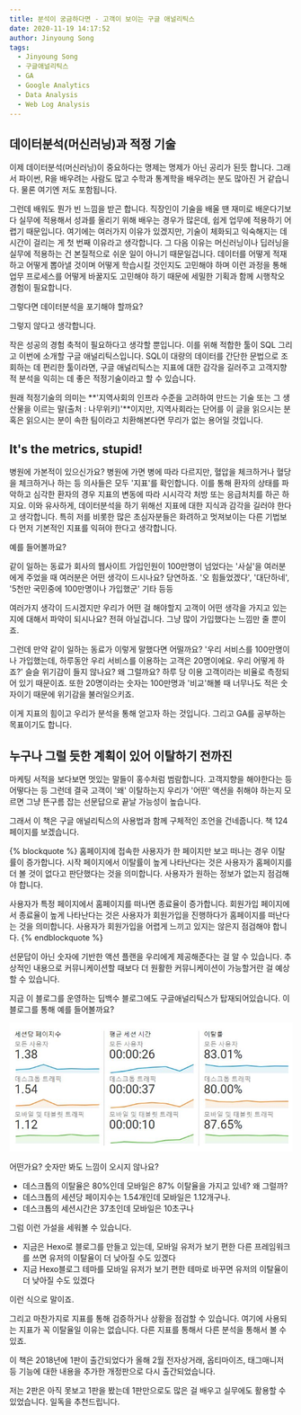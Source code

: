 ```yaml
---
title: 분석이 궁금하다면 - 고객이 보이는 구글 애널리틱스
date: 2020-11-19 14:17:52
author: Jinyoung Song
tags:
  - Jinyoung Song
  - 구글애널리틱스
  - GA
  - Google Analytics
  - Data Analysis
  - Web Log Analysis
---
```


## 데이터분석(머신러닝)과 적정 기술

이제 데이터분석(머신러닝)이 중요하다는 명제는 명제가 아닌 공리가 된듯 합니다. 그래서 파이썬, R을 배우려는 사람도 많고 수학과 통계학을 배우려는 분도 많아진 거 같습니다. 물론 여기엔 저도 포함됩니다.

그런데 배워도 뭔가 빈 느낌을 받곤 합니다. 직장인이 기술을 배울 땐 재미로 배운다기보다 실무에 적용해서 성과를 올리기 위해 배우는 경우가 많은데, 쉽게 업무에 적용하기 어렵기 때문입니다. 여기에는 여러가지 이유가 있겠지만, 기술이 체화되고 익숙해지는 데 시간이 걸리는 게 첫 번째 이유라고 생각합니다. 그 다음 이유는 머신러닝이나 딥러닝을 실무에 적용하는 건 본질적으로 쉬운 일이 아니기 때문일겁니다. 데이터를 어떻게 적재하고 어떻게 뽑아낼 것이며 어떻게 학습시킬 것인지도 고민해야 하며 이런 과정을 통해 업무 프로세스를 어떻게 바꿀지도 고민해야 하기 때문에 세밀한 기획과 함께 시행착오 경험이 필요합니다.

그렇다면 데이터분석을 포기해야 할까요?

그렇지 않다고 생각합니다.

작은 성공의 경험 축적이 필요하다고 생각할 뿐입니다. 이를 위해 적합한 툴이 SQL 그리고 이번에 소개할 구글 애널리틱스입니다.
SQL이 대량의 데이터를 간단한 문법으로 조회하는 데 편리한 툴이라면, 구글 애널리틱스는 지표에 대한 감각을 길러주고 고객지향적 분석을 익히는 데 좋은 적정기술이라고 할 수 있습니다.

원래 적정기술의 의미는 **'지역사회의 인프라 수준을 고려하여 만드는 기술 또는 그 생산물을 이르는 말(출처 : 나무위키)'**이지만, 지역사회라는 단어를 이 글을 읽으시는 분 혹은 읽으시는 분이 속한 팀이라고 치환해본다면 무리가 없는 용어일 것입니다.

## It's the metrics, stupid!

병원에 가본적이 있으신가요? 병원에 가면 병에 따라 다르지만, 혈압을 체크하거나 혈당을 체크하거나 하는 등 의사들은 모두 '지표'를 확인합니다. 이를 통해 환자의 상태를 파악하고 심각한 환자의 경우 지표의 변동에 따라 시시각각 처방 또는 응급처치를 하곤 하지요. 이와 유사하게, 데이터분석을 하기 위해선 지표에 대한 지식과 감각을 길러야 한다고 생각합니다. 특히 저를 비롯한 많은 초심자분들은 화려하고 멋져보이는 다른 기법보다 먼저 기본적인 지표를 익혀야 한다고 생각합니다.

예를 들어볼까요?

같이 일하는 동료가 회사의 웹사이트 가입인원이 100만명이 넘었다는 '사실'을 여러분에게 주었을 때 여러분은 어떤 생각이 드시나요? 당연하죠. '오 힘들었겠다', '대단하네', '5천만 국민중에 100만명이나 가입했군' 기타 등등

여러가지 생각이 드시겠지만 우리가 어떤 걸 해야할지 고객이 어떤 생각을 가지고 있는지에 대해서 파악이 되시나요? 전혀 아닐겁니다. 그냥 많이 가입했다는 느낌만 줄 뿐이죠.

그런데 만약 같이 일하는 동료가 이렇게 말했다면 어떨까요? '우리 서비스를 100만명이나 가입했는데, 하루동안 우리 서비스를 이용하는 고객은 20명이에요. 우리 어떻게 하죠?' 슬슬 위기감이 들지 않나요? 왜 그럴까요? 하루 당 이용 고객이라는 비율로 측정되어 있기 때문이죠. 또한 20명이라는 숫자는 100만명과 '비교'해볼 때 너무나도 적은 숫자이기 때문에 위기감을 불러일으키죠.

이게 지표의 힘이고 우리가 분석을 통해 얻고자 하는 것입니다. 그리고 GA를 공부하는 목표이기도 합니다.

## 누구나 그럴 듯한 계획이 있어 이탈하기 전까진

마케팅 서적을 보다보면 멋있는 말들이 홍수처럼 범람합니다. 고객지향을 해야한다는 등 어떻다는 등 그런데 결국 고객이 '왜' 이탈하는지 우리가 '어떤' 액션을 취해야 하는지 모르면 그냥 뜬구름 잡는 선문답으로 끝날 가능성이 높습니다.

그래서 이 책은 구글 애널리틱스의 사용법과 함께 구체적인 조언을 건네줍니다. 책 124페이지를 보겠습니다.

{% blockquote %}
홈페이지에 접속한 사용자가 한 페이지만 보고 떠나는 경우 이탈률이 증가합니다. 시작 페이지에서 이탈률이 높게 나타난다는 것은 사용자가 홈페이지를 더 볼 것이 없다고 판단했다는 것을 의미합니다. 사용자가 원하는 정보가 없는지 점검해야 합니다.

사용자가 특정 페이지에서 홈페이지를 떠나면 종료율이 증가합니다. 회원가입 페이지에서 종료율이 높게 나타난다는 것은 사용자가 회원가입을 진행하다가 홈페이지를 떠난다는 것을 의미합니다. 사용자가 회원가입을 어렵게 느끼고 있지는 않은지 점검해야 합니다.
{% endblockquote %}

선문답이 아닌 숫자에 기반한 액션 플랜을 우리에게 제공해준다는 걸 알 수 있습니다. 추상적인 내용으로 커뮤니케이션할 때보다 더 원활한 커뮤니케이션이 가능할거란 걸 예상할 수 있습니다.

지금 이 블로그를 운영하는 딥백수 블로그에도 구글애널리틱스가 탑재되어있습니다. 이 블로그를 통해 예를 들어볼까요?

![Session & Churn rate](./google-analytics/churn.jpg)

어떤가요? 숫자만 봐도 느낌이 오시지 않나요?

- 데스크톱의 이탈율은 80%인데 모바일은 87% 이탈율을 가지고 있네? 왜 그럴까?
- 데스크톱의 세션당 페이지수는 1.54개인데 모바일은 1.12개구나.
- 데스크톱의 세션시간은 37초인데 모바일은 10초구나

그럼 이런 가설을 세워볼 수 있습니다.

- 지금은 Hexo로 블로그를 만들고 있는데, 모바일 유저가 보기 편한 다른 프레임워크를 쓰면 유저의 이탈율이 더 낮아질 수도 있겠다
- 지금 Hexo블로그 테마를 모바일 유저가 보기 편한 테마로 바꾸면 유저의 이탈율이 더 낮아질 수도 있겠다

이런 식으로 말이죠.

그리고 마찬가지로 지표를 통해 검증하거나 상황을 점검할 수 있습니다.
여기에 사용되는 지표가 꼭 이탈율일 이유는 없습니다. 다른 지표를 통해서 다른 분석을 통해서 볼 수 있죠.

이 책은 2018년에 1판이 출간되었다가 올해 2월 전자상거래, 옵티마이즈, 태그매니저 등 기능에 대한 내용을 추가한 개정판으로 다시 출간되었습니다.

저는 2판은 아직 못보고 1판을 봤는데 1판만으로도 많은 걸 배우고 실무에도 활용할 수 있었습니다.
일독을 추천드립니다.
